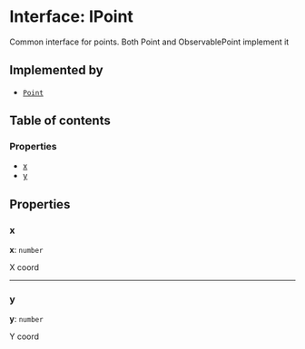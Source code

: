 # Interface: IPoint

Common interface for points. Both Point and ObservablePoint implement it

## Implemented by

* [`Point`](/en/auto-docs/utils/classes/Point-1.md)

## Table of contents

### Properties

* [x](/en/auto-docs/utils/interfaces/IPoint.md#x)
* [y](/en/auto-docs/utils/interfaces/IPoint.md#y)

## Properties

### x

**x**: `number`

X coord

***

### y

**y**: `number`

Y coord
